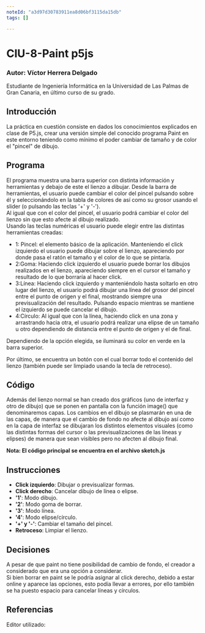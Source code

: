 ```yaml
---
noteId: "a3d97d30783911ea8d06bf3115da15db"
tags: []

---
```



# CIU-8-Paint p5js

### Autor: Víctor Herrera Delgado
Estudiante de Ingeniería Informática en la Universidad de Las Palmas de Gran Canaria, en último curso de su grado.


## Introducción 
La práctica en cuestión consiste en dados los conocimientos explicados en clase de P5.js, crear una versión simple del conocido programa Paint en este entorno teniendo como mínimo el poder cambiar de tamaño y de color el "pincel" de dibujo. 



## Programa
El programa muestra una barra superior con distinta información y herramientas y debajo de este el lienzo a dibujar.
Desde la barra de herramientas, el usuario puede cambiar el color del pincel pulsando sobre él y seleccionándolo en la tabla de colores de así como su grosor usando el slider (o pulsando las teclas '+' y '-').  
Al igual que con el color del pincel, el usuario podrá cambiar el color del lienzo sin que esto afecte al dibujo realizado.  
Usando las teclas numéricas el usuario puede elegir entre las distintas herramientas creadas:  
- 1: Pincel: el elemento básico de la aplicación. Manteniendo el click izquierdo el usuario puede dibujar sobre el lienzo, apareciendo por donde pasa el ratón el tamaño y el color de lo que se pintaría.  
- 2:Goma: Haciendo click izquierdo el usuario puede borrar los dibujos realizados en el lienzo, apareciendo siempre en el cursor el tamaño y resultado de lo que borraría al hacer click.
- 3:Línea: Haciendo click izquierdo y manteniéndolo hasta soltarlo en otro lugar del lienzo, el usuario podrá dibujar una línea del grosor del pincel entre el punto de origen y el final, mostrando siempre una previsualización del resultado. 
Pulsando espacio mientras se mantiene el izquierdo se puede cancelar el dibujo.
- 4:Círculo: Al igual que con la línea, haciendo click en una zona y arrastrando hacia otra, el usuario podrá realizar una elipse de un tamaño u otro dependiendo de distancia entre el punto de origen y el de final.

Dependiendo de la opción elegida, se iluminará su color en verde en la barra superior.  

Por último, se encuentra un botón con el cual borrar todo el contenido del lienzo (también puede ser limpiado usando la tecla de retroceso).
## Código

Además del lienzo normal se han creado dos gráficos (uno de interfaz y otro de dibujo) que se ponen en pantalla con la función image() que denominaremos capas. Los cambios en el dibujo se plasmarán en una de las capas, de manera que el cambio de fondo no afecte al dibujo así como en la capa de interfaz se dibujaran los distintos elementos visuales (como las distintas formas del cursor o las previsualizaciones de las líneas y elipses) de manera que sean visibles pero no afecten al dibujo final.

**Nota: El código principal se encuentra en el archivo sketch.js**

## Instrucciones

- **Click izquierdo**: Dibujar o previsualizar formas.   
- **Click derecho**: Cancelar dibujo de línea o elipse.
- **'1'**: Modo dibujo.
- **'2'**: Modo goma de borrar.
- **'3'**: Modo línea.
- **'4'**: Modo elipse/círculo.
- **'+' y '-'**: Cambiar el tamaño del pincel.
- **Retroceso**: Limpiar el lienzo.



## Decisiones
A pesar de que paint no tiene posibilidad de cambio de fondo, el creador a considerado que era una opción a considerar.  
Si bien borrar en paint se le podría asignar al click derecho, debido a estar online y aparece las opciones, esto podía llevar a errores, por ello también se ha puesto espacio para cancelar líneas y círculos.



## Referencias

Editor utilizado:  






